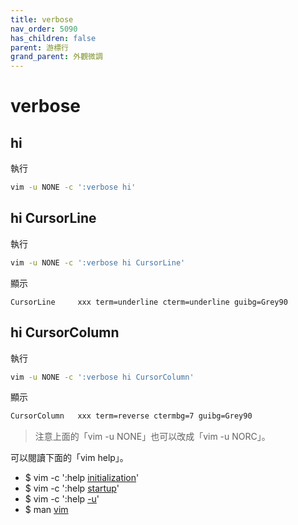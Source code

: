 ```yaml
---
title: verbose
nav_order: 5090
has_children: false
parent: 游標行
grand_parent: 外觀微調
---
```


# verbose


## hi

執行

``` sh
vim -u NONE -c ':verbose hi'
```


## hi CursorLine

執行

``` sh
vim -u NONE -c ':verbose hi CursorLine'
```

顯示

```
CursorLine     xxx term=underline cterm=underline guibg=Grey90
```

## hi CursorColumn

執行

``` sh
vim -u NONE -c ':verbose hi CursorColumn'
```

顯示

``` sh
CursorColumn   xxx term=reverse ctermbg=7 guibg=Grey90
```

> 注意上面的「vim -u NONE」也可以改成「vim -u NORC」。

可以閱讀下面的「vim help」。

* $ vim -c ':help [initialization](https://vimhelp.org/starting.txt.html#initialization)'
* $ vim -c ':help [startup](https://vimhelp.org/starting.txt.html#startup)'
* $ vim -c ':help [-u](https://vimhelp.org/starting.txt.html#-u)'
* $ man [vim](http://manpages.ubuntu.com/manpages/bionic/en/man1/vim.1.html)
